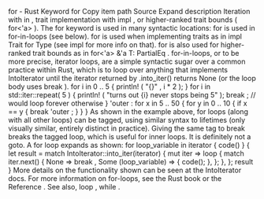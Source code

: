 for - Rust
Keyword
for
Copy item path
Source
Expand description
Iteration with
in
, trait implementation with
impl
, or
higher-ranked trait bounds
(
for<'a>
).
The
for
keyword is used in many syntactic locations:
for
is used in for-in-loops (see below).
for
is used when implementing traits as in
impl Trait for Type
(see
impl
for more info
on that).
for
is also used for
higher-ranked trait bounds
as in
for<'a> &'a T: PartialEq<i32>
.
for-in-loops, or to be more precise, iterator loops, are a simple syntactic sugar over a common
practice within Rust, which is to loop over anything that implements
IntoIterator
until the
iterator returned by
.into_iter()
returns
None
(or the loop body uses
break
).
for
i
in
0
..
5
{
println!
(
"{}"
, i *
2
);
}
for
i
in
std::iter::repeat(
5
) {
println!
(
"turns out {i} never stops being 5"
);
break
;
// would loop forever otherwise
}
'outer
:
for
x
in
5
..
50
{
for
y
in
0
..
10
{
if
x == y {
break
'outer
;
        }
    }
}
As shown in the example above,
for
loops (along with all other loops) can be tagged, using
similar syntax to lifetimes (only visually similar, entirely distinct in practice). Giving the
same tag to
break
breaks the tagged loop, which is useful for inner loops. It is definitely
not a goto.
A
for
loop expands as shown:
for
loop_variable
in
iterator {
    code()
}
{
let
result =
match
IntoIterator::into_iter(iterator) {
mut
iter =>
loop
{
match
iter.next() {
None
=>
break
,
Some
(loop_variable) => { code(); },
            };
        },
    };
    result
}
More details on the functionality shown can be seen at the
IntoIterator
docs.
For more information on for-loops, see the
Rust book
or the
Reference
.
See also,
loop
,
while
.